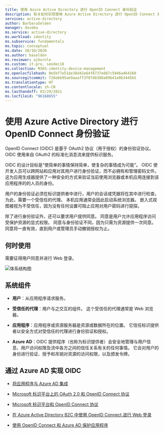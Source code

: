 ```yaml
---
title: 使用 Azure Active Directory 进行 OpenID Connect 身份验证
description: 有关如何实现使用 Azure Active Directory 进行 OpenID Connect 身份验证的体系结构指南。
services: active-directory
author: BarbaraSelden
manager: daveba
ms.service: active-directory
ms.workload: identity
ms.subservice: fundamentals
ms.topic: conceptual
ms.date: 10/10/2020
ms.author: baselden
ms.reviewer: ajburnle
ms.custom: it-pro, seodec18
ms.collection: M365-identity-device-management
ms.openlocfilehash: 0e5bf7e51de38d42e64f6737e687c5946a464160
ms.sourcegitcommit: f28ebb95ae9aaaff3f87d8388a09b41e0b3445b5
ms.translationtype: HT
ms.contentlocale: zh-CN
ms.lasthandoff: 03/29/2021
ms.locfileid: "96168655"
---
```

# <a name="openid-connect-authentication-with-azure-active-directory"></a>使用 Azure Active Directory 进行 OpenID Connect 身份验证

OpenID Connect (OIDC) 是基于 OAuth2 协议（用于授权）的身份验证协议。 OIDC 使用来自 OAuth2 的标准化消息流来提供标识服务。 

OIDC 的设计目标是“使简单的事情保持简单，使复杂的事情成为可能”。 OIDC 使开发人员可以跨网站和应用对其用户进行身份验证，而不必拥有和管理密码文件。 这为应用生成器提供了一种安全的方式来验证当前使用浏览器或本机应用连接到该应用程序的的人员的身份。

用户的身份验证必须在标识提供者中进行，用户的会话或凭据将在其中进行检查。 为此，需要一个受信任的代理。 本机应用通常会因此启动系统浏览器。 嵌入式视图被视为不受信任，因为没有任何设置可阻止应用对用户密码进行窥探。 

除了进行身份验证外，还可以要求用户提供同意。 同意是用户允许应用程序访问受保护资源的显式权限。 同意与身份验证不同，因为只需为资源提供一次同意。 同意将一直有效，直到用户或管理员手动撤销授权为止。 

## <a name="use-when"></a>何时使用

需要征得用户同意并进行 Web 登录。

![体系结构图](./media/authentication-patterns/oidc-auth.png)

## <a name="components-of-system"></a>系统组件

* **用户**：从应用程序请求服务。

* **受信任的代理**：用户与之交互的组件。 这个受信任的代理通常是 Web 浏览器。

* **应用程序**：应用程序或资源服务器是资源或数据所在的位置。 它信任标识提供者以安全方式对受信任的代理进行身份验证和授权。 

* **Azure AD**：OIDC 提供程序（也称为标识提供者）会安全地管理与用户信息、用户访问权限及流中各方之间的信任关系有关的任何事情。 它会对用户的身份进行验证、授予和吊销对资源的访问权限，以及颁发令牌。 

## <a name="implement-oidc-with-azure-ad"></a>通过 Azure AD 实现 OIDC

* [将应用程序与 Azure AD 集成](../saas-apps/tutorial-list.md) 

* [Microsoft 标识平台上的 OAuth 2.0 和 OpenID Connect 协议](../develop/active-directory-v2-protocols.md) 

* [Microsoft 标识平台和 OpenID Connect 协议](../develop/v2-protocols-oidc.md) 

* [在 Azure Active Directory B2C 中使用 OpenID Connect 进行 Web 登录](../../active-directory-b2c/openid-connect.md) 

* [使用 OpenID Connect 和 Azure AD 保护应用程序](/learn/modules/secure-app-with-oidc-and-azure-ad/) 

